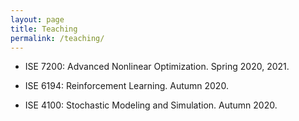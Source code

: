 ```yaml
---
layout: page
title: Teaching
permalink: /teaching/
---
```


- ISE 7200: Advanced Nonlinear Optimization. Spring 2020, 2021. 

- ISE 6194: Reinforcement Learning. Autumn 2020. 

- ISE 4100: Stochastic Modeling and Simulation. Autumn 2020.

